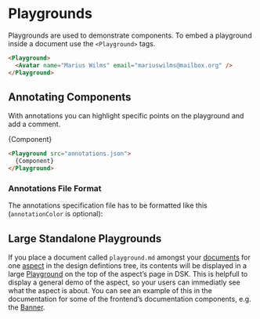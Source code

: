 # Playgrounds

Playgrounds are used to demonstrate components. To embed a playground 
inside a document use the `<Playground>` tags.

<Playground>
  <Avatar name="Marius Wilms" email="mariuswilms@mailbox.org" />
</Playground>

```html
<Playground>
  <Avatar name="Marius Wilms" email="mariuswilms@mailbox.org" />
</Playground>
```

## Annotating Components

With annotations you can highlight specific points on the playground and add a comment.

<Playground src="annotations.json">
  {Component}
</Playground>

```html
<Playground src="annotations.json">
  {Component}
</Playground>
```

### Annotations File Format

The annotations specification file has to be formatted like this (`annotationColor` is optional):

<CodeBlock src="annotations.json" language="json"></CodeBlock>

## Large Standalone Playgrounds

If you place a document called `playground.md` amongst your 
[documents](/The-Design-Definitions-Tree/Documents) for one 
[aspect](/The-Design-Definitions-Tree/Aspects) in the design 
defintions tree, its contents will be displayed in a large 
[Playground](The-Design-Definitions-Tree/Documents/Components/Playground) 
on the top of the aspect’s page in DSK. This is helpfull to display a
general demo of the aspect, so your users can immediatly see what the
aspect is about. You can see an example of this in the documentation
for some of the frontend’s documentation components, e.g. the
[Banner](The-Design-Definitions-Tree/Documents/Components/Banner).


